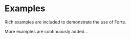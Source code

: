 # Examples #

Rich examples are included to demonstrate the use of Forte. 

More examples are continuously added...
